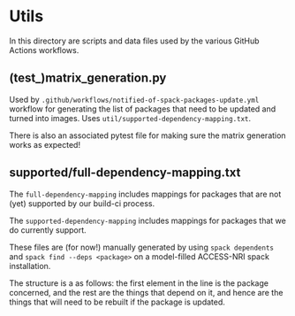 # Utils
In this directory are scripts and data files used by the various GitHub Actions workflows. 

## (test_)matrix_generation.py
Used by `.github/workflows/notified-of-spack-packages-update.yml` workflow for generating the list of packages that need to be updated and turned into images. Uses `util/supported-dependency-mapping.txt`. 

There is also an associated pytest file for making sure the matrix generation works as expected!

## supported/full-dependency-mapping.txt
The `full-dependency-mapping` includes mappings for packages that are not (yet) supported by our build-ci process. 

The `supported-dependency-mapping` includes mappings for packages that we do currently support. 

These files are (for now!) manually generated by using `spack dependents` and `spack find --deps <package>` on a model-filled ACCESS-NRI spack installation.  

The structure is a as follows: the first element in the line is the package concerned, and the rest are the things that depend on it, and hence are the things that will need to be rebuilt if the package is updated. 